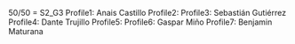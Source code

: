 50/50 = S2_G3
Profile1: Anais Castillo
Profile2:
Profile3: Sebastián Gutiérrez
Profile4: Dante Trujillo
Profile5:
Profile6: Gaspar Miño
Profile7: Benjamin Maturana



